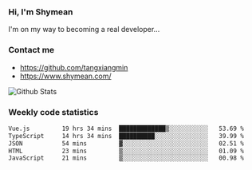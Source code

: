 ### Hi, I'm Shymean

I'm on my way to becoming a real developer...

### Contact me

- <https://github.com/tangxiangmin>
- <https://www.shymean.com/>

![Github Stats](https://github-readme-stats.vercel.app/api?username=tangxiangmin&show_icons=true&theme=dark)


###  Weekly code statistics

<!--START_SECTION:waka-->

```txt
Vue.js         19 hrs 34 mins  █████████████▒░░░░░░░░░░░   53.69 %
TypeScript     14 hrs 34 mins  ██████████░░░░░░░░░░░░░░░   39.99 %
JSON           54 mins         ▓░░░░░░░░░░░░░░░░░░░░░░░░   02.51 %
HTML           23 mins         ▒░░░░░░░░░░░░░░░░░░░░░░░░   01.09 %
JavaScript     21 mins         ▒░░░░░░░░░░░░░░░░░░░░░░░░   00.98 %
```

<!--END_SECTION:waka-->
